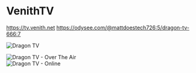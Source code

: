 # VenithTV
https://tv.venith.net
https://odysee.com/@mattdoestech726:5/dragon-tv-666:7

![Dragon TV](https://github.com/MattTheTekie/MattTheTekie/raw/master/Personal-Scripts/Images/static.displate.com_800be04aa6f899076275e4dd96dbf9f4_46e904de13eaa602b904b8a5fa5e3e23.jpg)

![Dragon TV - Over The Air](https://github.com/MattTheTekie/MattTheTekie/raw/master/Personal-Scripts/Images/rn_image_picker_lib_temp_b616512e-67da-4f1c-8352-72970e5b767f.jpg)\
![Dragon TV - Online](https://github.com/MattTheTekie/MattTheTekie/raw/master/Personal-Scripts/Images/Screenshot_2023-01-01-09-39-26-367_com.mxtech.videoplayer.pro.jpg)
